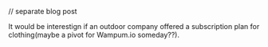 // separate blog post

It would be interestign if an outdoor company offered a subscription plan for clothing(maybe a pivot for Wampum.io someday??).